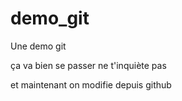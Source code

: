 # demo_git
Une demo git

ça va bien se passer ne t'inquiète pas

et maintenant on modifie depuis github
